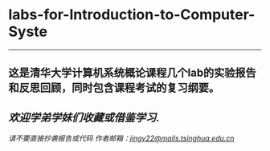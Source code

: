 # labs-for-Introduction-to-Computer-Syste
---
这是清华大学**计算机系统概论**课程几个lab的实验报告和反思回顾，同时包含课程考试的复习纲要。
---
*欢迎学弟学妹们收藏或借鉴学习.*
---
*请不要直接抄袭报告或代码*
*作者邮箱：jingy22@mails.tsinghua.edu.cn*
